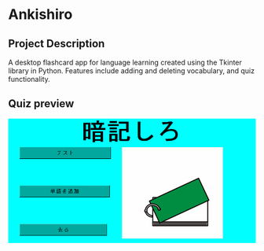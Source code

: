 # Ankishiro

## Project Description

A desktop flashcard app for language learning created using the Tkinter library in Python. Features include adding and deleting vocabulary, and quiz functionality.

## Quiz preview

![Quiz preview](assets/flashcard.gif)
